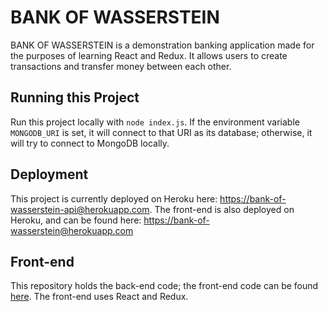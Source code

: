 # BANK OF WASSERSTEIN
BANK OF WASSERSTEIN is a demonstration banking application made for the purposes of learning React and Redux.  It allows users to create transactions and transfer money between each other.

## Running this Project
Run this project locally with `node index.js`.  If the environment variable `MONGODB_URI` is set, it will connect to that URI as its database; otherwise, it will try to connect to MongoDB locally.

## Deployment
This project is currently deployed on Heroku here: [https://bank-of-wasserstein-api@herokuapp.com](https://bank-of-wasserstein-api@herokuapp.com).  The front-end is also deployed on Heroku, and can be found here: [https://bank-of-wasserstein@herokuapp.com](https://bank-of-wasserstein@herokuapp.com)

## Front-end
This repository holds the back-end code; the front-end code can be found [here](https://github.com/jwasserstein/bank-of-wasserstein-frontend).  The front-end uses React and Redux.
